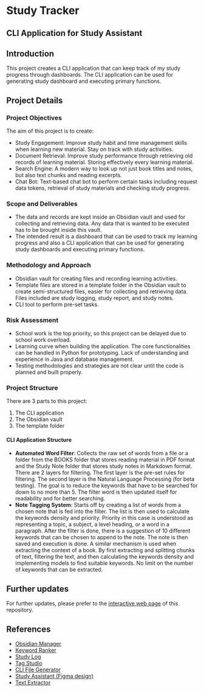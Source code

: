 # Study Tracker

## CLI Application for Study Assistant

## Introduction

This project creates a CLI application that can keep track of my study progress through dashboards. The CLI application can be used for generating study dashboard and executing primary functions.

## Project Details

### Project Objectives

The aim of this project is to create:

- Study Engagement: Improve study habit and time management skills when learning new material. Stay on track with study activities.
- Document Retrieval: Improve study performance through retrieving old records of learning material. Storing effectively every learning material.
- Search Engine: A modern way to look up not just book titles and notes, but also text chunks and reading excerpts.
- Chat Bot: Text-based chat bot to perform certain tasks including request data tokens, retrieval of study materials and checking study progress.

### Scope and Deliverables

- The data and records are kept inside an Obsidian vault and used for collecting and retrieving data. Any data that is wanted to be executed has to be brought inside this vault.
- The intended result is a dashboard that can be used to track my learning progress and also a CLI application that can be used for generating study dashboards and executing primary functions.

### Methodology and Approach

- Obsidian vault for creating files and recording learning activities.
- Template files are stored in a template folder in the Obsidian vault to create semi-structured files, easier for collecting and retrieving data. Files included are study logging, study report, and study notes.
- CLI tool to perform pre-set tasks.

### Risk Assessment

- School work is the top priority, so this project can be delayed due to school work overload.
- Learning curve when building the application. The core functionalities can be handled in Python for prototyping. Lack of understanding and experience in Java and database management.
- Testing methodologies and strategies are not clear until the code is planned and built properly.

### Project Structure

There are 3 parts to this project:

1. The CLI application
2. The Obsidian vault
3. The template folder

#### CLI Application Structure

- **Automated Word Filter**: Collects the raw set of words from a file or a folder from the BOOKS folder that stores reading material in PDF format and the Study Note folder that stores study notes in Markdown format. There are 2 layers for filtering. The first layer is the pre-set rules for filtering. The second layer is the Natural Language Processing (for beta testing). The goal is to reduce the keywords that have to be searched for down to no more than 5. The filter word is then updated itself for readability and for better searching.
- **Note Tagging System**: Starts off by creating a list of words from a chosen note that is fed into the filter. The list is then used to calculate the keywords density and priority. Priority in this case is understood as representing a topic, a subject, a level heading, or a word in a paragraph. After the filter is done, there is a suggestion of 10 different keywords that can be chosen to append to the note. The note is then saved and execution is done. A similar mechanism is used when extracting the context of a book. By first extracting and splitting chunks of text, filtering the text, and then calculating the keywords density and implementing models to find suitable keywords. No limit on the number of keywords that can be extracted.

## Further updates

For further updates, please prefer to the [interactive web page](doc\interactive.html) of this repository.

## References

- [Obsidian Manager](https://github.com/dangtom700/obsidian_manager)
- [Keyword Ranker](https://github.com/dangtom700/KeywordRanker)
- [Study Log](https://github.com/dangtom700/StudyLog)
- [Tag Studio](https://github.com/dangtom700/TagStudio)
- [CLI File Generator](https://github.com/dangtom700/CLI_File_Generator)
- [Study Assistant (Figma design)](https://www.figma.com/board/2t8iiGnpg0lOEtNSdyTOQr/Study-Assistance?node-id=0%3A1&t=g9lN4sPsgClpwuXx-1)
- [Text Extractor](https://github.com/dangtom700/extract_text)

